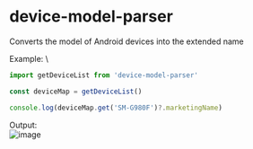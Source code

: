 # device-model-parser

Converts the model of Android devices into the extended name

Example: \
```typescript
import getDeviceList from 'device-model-parser'

const deviceMap = getDeviceList()

console.log(deviceMap.get('SM-G980F')?.marketingName)
```

Output: \
![image](https://user-images.githubusercontent.com/102170101/233596880-59101a11-7151-40c5-a64a-3de342810ef2.png)
